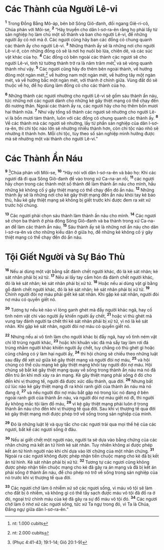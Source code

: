 # Các Thành của Người Lê-vi

<sup><b>1</b></sup> Trong Ðồng Bằng Mô-áp, bên bờ Sông Giô-đanh, đối ngang Giê-ri-cô, Chúa phán với Môi-se, <sup><b>2</b></sup> “Hãy truyền cho dân I-sơ-ra-ên rằng họ phải lấy từ sản nghiệp họ làm chủ một số thành và ban cho người Lê-vi, để những người ấy có nơi mà ở. Các ngươi cũng hãy ban các đồng cỏ chung quanh các thành ấy cho người Lê-vi. <sup><b>3</b></sup> Những thành ấy sẽ là những nơi cho người Lê-vi ở, còn những đồng cỏ sẽ là nơi họ nuôi bò lừa, chiên dê, và các súc vật khác của họ. <sup><b>4</b></sup> Các đồng cỏ bên ngoài các thành các ngươi sẽ cho người Lê-vi, tính từ tường thành trở ra là năm trăm mét[^1-7d4e58de-1899-4dc9-9ec3-0962fe274e71] và sẽ vòng quanh thành như vậy. <sup><b>5</b></sup> Các ngươi cũng hãy đo thêm bên ngoài thành, về hướng đông một ngàn mét,[^2-7d4e58de-1899-4dc9-9ec3-0962fe274e71] về hướng nam một ngàn mét, về hướng tây một ngàn mét, và về hướng bắc một ngàn mét, với thành ở chính giữa. Vùng đất đó sẽ thuộc về họ, để họ dùng làm đồng cỏ cho các thành của họ.

<sup><b>6</b></sup> Những thành các ngươi nhường cho người Lê-vi sẽ gồm sáu thành ẩn náu, tức những nơi các ngươi dành cho những kẻ gây thiệt mạng có thể chạy đến đó nương thân. Ngoài các thành ấy ra, các ngươi hãy cho họ thêm bốn mươi hai thành nữa. <sup><b>7</b></sup> Như vậy tổng số thành các ngươi sẽ nhường cho người Lê-vi là bốn mươi tám thành, luôn với các đồng cỏ chung quanh các thành ấy. <sup><b>8</b></sup> Về các thành mà các ngươi sẽ nhường, lấy từ phần sản nghiệp của dân I-sơ-ra-ên, thì chi tộc nào lớn sẽ nhường nhiều thành hơn, còn chi tộc nào nhỏ sẽ nhường ít thành hơn. Mỗi chi tộc, tùy theo số sản nghiệp mình hưởng được mà sẽ nhường một vài thành cho người Lê-vi.”

# Các Thành Ẩn Náu

<sup><b>9</b></sup> [^1@-7d4e58de-1899-4dc9-9ec3-0962fe274e71]Chúa phán với Môi-se, <sup><b>10</b></sup> “Hãy nói với dân I-sơ-ra-ên và bảo họ: Khi các ngươi đã đi qua Sông Giô-đanh để vào trong xứ Ca-na-an rồi, <sup><b>11</b></sup> các ngươi hãy chọn trong các thành một số thành để làm thành ẩn náu cho mình, hầu những kẻ không cố ý gây thiệt mạng có thể chạy đến đó ẩn náu. <sup><b>12</b></sup> Những thành ấy sẽ là những nơi cho kẻ gây thiệt mạng đến ẩn náu khỏi tay kẻ báo thù, hầu kẻ gây thiệt mạng sẽ không bị giết trước khi được đem ra xét xử trước hội chúng.

<sup><b>13</b></sup> Các ngươi phải chọn sáu thành làm thành ẩn náu cho mình. <sup><b>14</b></sup> Các ngươi sẽ chọn ba thành ở phía đông Sông Giô-đanh và ba thành trong xứ Ca-na-an để làm các thành ẩn náu. <sup><b>15</b></sup> Sáu thành ấy sẽ là những nơi ẩn náu cho dân I-sơ-ra-ên và cho những kiều dân ở giữa họ, để những kẻ không cố ý gây thiệt mạng có thể chạy đến đó ẩn náu.

# Tội Giết Người và Sự Báo Thù

<sup><b>16</b></sup> Nếu ai dùng một vật bằng sắt đánh chết người khác, đó là kẻ sát nhân; kẻ sát nhân phải bị xử tử. <sup><b>17</b></sup> Nếu ai lấy tay cầm hòn đá đánh chết người khác, đó là kẻ sát nhân; kẻ sát nhân phải bị xử tử. <sup><b>18</b></sup> Hoặc nếu ai dùng vật gì bằng gỗ đánh chết người khác, đó là kẻ sát nhân; kẻ sát nhân phải bị xử tử. <sup><b>19</b></sup> Chính người đòi nợ máu phải giết kẻ sát nhân. Khi gặp kẻ sát nhân, người đòi nợ máu có quyền giết nó.

<sup><b>20</b></sup> Tương tự nếu kẻ nào vì lòng ganh ghét mà đẩy người khác ngã, hay cố tình ném vật chi vào người ấy khiến người ấy chết, <sup><b>21</b></sup> hoặc vì thù ghét mà vung tay đánh người ta chết thì kẻ sát nhân phải bị xử tử, vì nó là kẻ sát nhân. Khi gặp kẻ sát nhân, người đòi nợ máu có quyền giết nó.

<sup><b>22</b></sup> Nhưng nếu ai vô tình làm cho người khác bị đẩy ngã, hay vô tình ném vật chi lỡ trúng người khác, <sup><b>23</b></sup> hoặc khi khuân vác đá mà sẩy tay làm rơi đá trúng nhằm người khác khiến người ấy chết, tuy chẳng có thù ghét gì hoặc cũng chẳng có ý làm hại người ấy, <sup><b>24</b></sup> thì hội chúng sẽ chiếu theo những luật sau đây để xét xử giữa kẻ gây thiệt mạng và người đòi nợ máu, <sup><b>25</b></sup> và hội chúng có thể cứu mạng kẻ gây thiệt mạng khỏi tay người đòi nợ máu. Hội chúng sẽ bắt kẻ gây thiệt mạng quay về sống trong thành ẩn náu mà nó đã đến trú ẩn khi mới xảy ra án mạng. Kẻ gây thiệt mạng phải sống ở đó cho đến khi vị thượng tế, người đã được xức dầu thánh, qua đời. <sup><b>26</b></sup> Nhưng bất cứ lúc nào kẻ gây thiệt mạng đi ra khỏi ranh giới của thành ẩn náu mà nó đang ở, <sup><b>27</b></sup> và nếu người đòi nợ máu bắt gặp nó trong lúc nó đang ở bên ngoài ranh giới của thành ẩn náu, và người đòi nợ máu giết nó đi, thì người ấy không mắc tội làm đổ máu, <sup><b>28</b></sup> vì kẻ gây thiệt mạng phải luôn ở trong thành ẩn náu cho đến khi vị thượng tế qua đời. Sau khi vị thượng tế qua đời kẻ gây thiệt mạng mới được phép trở về sống trong sản nghiệp của mình.

<sup><b>29</b></sup> Ðó là những luật lệ và quy tắc cho các ngươi trải qua mọi thế hệ của các ngươi, bất kể các ngươi sống ở đâu.

<sup><b>30</b></sup> Nếu ai giết chết một người nào, người ta sẽ dựa vào bằng chứng của các nhân chứng mà kết án tử hình kẻ sát nhân. Tuy nhiên không ai được phép kết án tử hình người nào khi chỉ dựa vào lời chứng của một nhân chứng. <sup><b>31</b></sup> Ngoài ra các ngươi không được phép nhận tiền chuộc mạng cho kẻ đã bị kết án tử hình. Kẻ sát nhân phải bị xử tử. <sup><b>32</b></sup> Tương tự các ngươi cũng không được phép nhận tiền chuộc mạng cho kẻ đã gây ra án mạng và đã bị kết án phải sống ở thành ẩn náu, để cho phép nó trở về sống trong sản nghiệp của nó trước khi vị thượng tế qua đời.

<sup><b>33</b></sup> Các ngươi chớ làm ô nhiễm xứ sở các ngươi sống, vì máu vô tội sẽ làm cho đất bị ô nhiễm, và không gì có thể tẩy sạch được máu vô tội đã đổ ra ở đó, ngoại trừ chính máu của kẻ đã gây ra sự đổ máu vô tội đó. <sup><b>34</b></sup> Các ngươi chớ làm ô nhơ xứ các ngươi sống, tức xứ Ta ngự trong đó, vì Ta là Chúa, Ðấng ngự giữa dân I-sơ-ra-ên.”

[^1-7d4e58de-1899-4dc9-9ec3-0962fe274e71]: nt: 1.000 cubits

[^2-7d4e58de-1899-4dc9-9ec3-0962fe274e71]: nt: 2.000 cubits

[^1@-7d4e58de-1899-4dc9-9ec3-0962fe274e71]: (Phục 4:41-43; 19:1-14; Giô 20:1-9)
